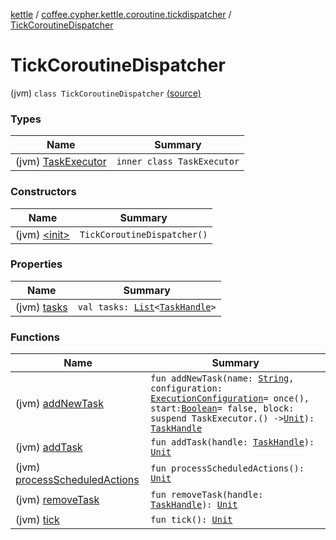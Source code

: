 [kettle](../../index.md) / [coffee.cypher.kettle.coroutine.tickdispatcher](../index.md) / [TickCoroutineDispatcher](./index.md)

# TickCoroutineDispatcher

(jvm) `class TickCoroutineDispatcher` [(source)](https://github.com/Cypher121/kettle/blob/master/src/main/kotlin/coffee/cypher/kettle/coroutine/tickdispatcher/TickCoroutineDispatcher.kt#L8)

### Types

| Name | Summary |
|---|---|
| (jvm) [TaskExecutor](-task-executor/index.md) | `inner class TaskExecutor` |

### Constructors

| Name | Summary |
|---|---|
| (jvm) [&lt;init&gt;](-init-.md) | `TickCoroutineDispatcher()` |

### Properties

| Name | Summary |
|---|---|
| (jvm) [tasks](tasks.md) | `val tasks: `[`List`](https://kotlinlang.org/api/latest/jvm/stdlib/kotlin.collections/-list/index.html)`<`[`TaskHandle`](../-task-handle/index.md)`>` |

### Functions

| Name | Summary |
|---|---|
| (jvm) [addNewTask](add-new-task.md) | `fun addNewTask(name: `[`String`](https://kotlinlang.org/api/latest/jvm/stdlib/kotlin/-string/index.html)`, configuration: `[`ExecutionConfiguration`](../-execution-configuration/index.md)` = once(), start: `[`Boolean`](https://kotlinlang.org/api/latest/jvm/stdlib/kotlin/-boolean/index.html)` = false, block: suspend TaskExecutor.() -> `[`Unit`](https://kotlinlang.org/api/latest/jvm/stdlib/kotlin/-unit/index.html)`): `[`TaskHandle`](../-task-handle/index.md) |
| (jvm) [addTask](add-task.md) | `fun addTask(handle: `[`TaskHandle`](../-task-handle/index.md)`): `[`Unit`](https://kotlinlang.org/api/latest/jvm/stdlib/kotlin/-unit/index.html) |
| (jvm) [processScheduledActions](process-scheduled-actions.md) | `fun processScheduledActions(): `[`Unit`](https://kotlinlang.org/api/latest/jvm/stdlib/kotlin/-unit/index.html) |
| (jvm) [removeTask](remove-task.md) | `fun removeTask(handle: `[`TaskHandle`](../-task-handle/index.md)`): `[`Unit`](https://kotlinlang.org/api/latest/jvm/stdlib/kotlin/-unit/index.html) |
| (jvm) [tick](tick.md) | `fun tick(): `[`Unit`](https://kotlinlang.org/api/latest/jvm/stdlib/kotlin/-unit/index.html) |
